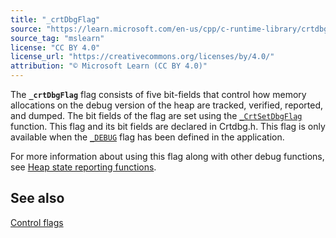 ```yaml
---
title: "_crtDbgFlag"
source: "https://learn.microsoft.com/en-us/cpp/c-runtime-library/crtdbgflag?view=msvc-170"
source_tag: "mslearn"
license: "CC BY 4.0"
license_url: "https://creativecommons.org/licenses/by/4.0/"
attribution: "© Microsoft Learn (CC BY 4.0)"
---
```

The **`_crtDbgFlag`** flag consists of five bit-fields that control how memory allocations on the debug version of the heap are tracked, verified, reported, and dumped. The bit fields of the flag are set using the [`_CrtSetDbgFlag`](https://learn.microsoft.com/en-us/cpp/c-runtime-library/reference/crtsetdbgflag?view=msvc-170) function. This flag and its bit fields are declared in Crtdbg.h. This flag is only available when the [`_DEBUG`](https://learn.microsoft.com/en-us/cpp/c-runtime-library/debug?view=msvc-170) flag has been defined in the application.

For more information about using this flag along with other debug functions, see [Heap state reporting functions](https://learn.microsoft.com/en-us/cpp/c-runtime-library/crt-debug-heap-details?view=msvc-170#heap-state-reporting-functions).

## See also

[Control flags](https://learn.microsoft.com/en-us/cpp/c-runtime-library/control-flags?view=msvc-170)